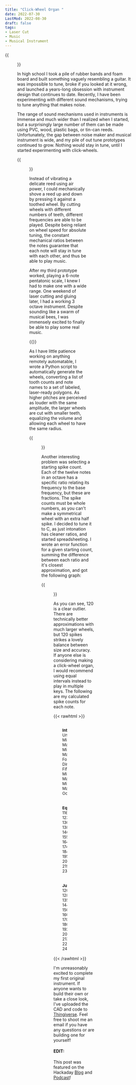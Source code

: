 ```yaml
---
title: "Click-Wheel Organ "
date: 2022-07-30
LastMod: 2022-08-30
draft: false
tags:
- Laser Cut
- Music
- Musical Instrument
---
```



{{<figure src="/img/ClickOrgan/OnDesk_3.jpg" alt="Freshly glued click wheel organ" position="center" style="border-radius: 8px; width:75%" >}}


In high school I took a pile of rubber bands and foam board and built something vaguely resembling a guitar. It was impossible to tune, broke if you looked at it wrong, and launched a years-long obsession with instrument design that continues to date. Recently, I have been experimenting with different sound mechanisms, trying to tune anything that makes noise. 

The range of sound mechanisms used in instruments is immense and much wider than I realized when I started, but a surprisingly large number of them can be made using PVC, wood, plastic bags, or tin-can reeds. Unfortunately, the gap between noise maker and musical instrument is wide, and my pile of out tune prototypes continued to grow. Nothing would stay in tune, until I started experimenting with click-wheels.  


{{<figure src="/img/ClickOrgan/DownLength.png" alt="Python-generated wheels" position="center" style="border-radius: 8px; width:50%" >}}


<!-- The largest challenge stemmed from the inconsistency in the mechanisms. I could play at least one note with most of my prototypes, but getting that to change precisely and reliably proved extremely difficult. Wind instruments are extremely finicky and require extensive practice even with a professionally made instrument, and although strings are much easier to work with every build kept looking and sounding like a messed up guitar.  -->

Instead of vibrating a delicate reed using air power, I could mechanically shove a reed up and down by pressing it against a toothed wheel. By cutting wheels with different numbers of teeth, different frequencies are able to be played. Despite being reliant on wheel speed for absolute tuning, the constant mechanical ratios between the notes guarantee that each note will stay in tune with each other, and thus be able to play music.

After my third prototype worked, playing a 6-note pentatonic scale, I knew I had to make one with a wide range. One weekend of laser cutting and gluing later, I had a working 3 octave instrument. Despite sounding like a swarm of musical bees, I was immensely excited to finally be able to play some real music. 


{{<youtube PuulRBH9yVw>}}


As I have little patience working on anything remotely automatable, I wrote a Python script to automatically generate the wheels, converting a list of tooth counts and note names to a set of labeled, laser-ready polygons. As higher pitches are perceived as louder with the same amplitude, the larger wheels are cut with smaller teeth, equalizing the volume and allowing each wheel to have the same radius. 

{{<figure src="/img/ClickOrgan/GenCAD.png" alt="Python-generated wheels" position="center" style="border-radius: 8px; width:90%" >}}

Another interesting problem was selecting a starting spike count. Each of the twelve notes in an octave has a specific ratio relating its frequency to the base frequency, but these are fractions. The spike counts must be whole numbers, as you can't make a symmetrical wheel with an extra half spike. I decided to tune it to C, as just intonation has cleaner ratios, and started spreadsheeting. I wrote an error function for a given starting count, summing the difference between each ratio and it's closest approximation, and got the following graph:

{{<figure src="/img/ClickOrgan/ErrorPlot.png" alt="Python-generated wheels" position="center" style="border-radius: 8px; width:80%" >}}

As you can see, 120 is a clear outlier. There are technically better approximations with much larger wheels, but 120 spikes strikes a lovely balance between size and accuracy. If anyone else is considering making a click-wheel organ, I would recommend using equal intervals instead to play in multiple keys. The following are my calculated spike counts for each note. 

{{< rawhtml >}}

<style>
.row::after{
  content: "";
  clear: both;
  display: table;
}

.column {
	float: center;
    text-align: center;
	width: 33.333%;
    white-space: pre;
    font-size: small;

	position: relative;
	overflow: hidden;
	/*padding-right: 0.5;*/
}

.resp-iframe {
    position: absolute;
    top: 0;
    left: 0;
    width: 100%;
    height: 100%;
    border: 0;
}

</style>

<div class="row">
	<div class="column">
        <b>Interval</b>
        Unison
        Minor Second
        Major Second
        Minor Third
        Major Third
        Fourth
        Diminished Fifth
        Fifth
        Minor Sixth
        Major Sixth
        Minor Seventh
        Major Seventh
        Octave
	</div>
	<div class="column">
        <b>Equal Intonation</b>
        116
        123
        130
        138
        146
        155
        164
        174
        184
        195
        207
        219
        232
	</div>
	<div class="column">
        <b>Just Intonation</b>
        120
        128
        135
        144
        150
        160
        170
        180
        192
        200
        213
        225
        240
	</div>
</div>
{{< /rawhtml >}}


I'm unreasonably excited to complete my first original instrument. If anyone wants to build their own or take a close look, I've uploaded the CAD and code to [Thingiverse](https://www.thingiverse.com/thing:5500023). Feel free to shoot me an email if you have any questions or are building one for yourself!


#### EDIT:

This post was featured on the Hackaday [Blog](https://hackaday.com/2022/09/25/this-found-sound-organ-was-made-with-python-and-a-laser-cutter/) and [Podcast](https://hackaday.com/2022/09/30/hackaday-podcast-187-the-sound-of-gleeful-gerbils-the-song-of-the-hard-drive-and-a-lipstick-pickup-lullaby/)! 
